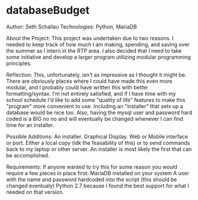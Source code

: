 # databaseBudget
Author: Seth Schallau
Technologies: Python, MariaDB

About the Project:
This project was undertaken due to two reasons. I needed to keep track of how much I am making, spending, and saving over the summer as I intern in the RTP area. I also decided that I need to take some initiative and develop a larger program utilizing modular programming principles. 

Reflection:
This, unfortunately, isn't as impressive as I thought it might be. There are obviously places where I could have made this even more modular, and I probably could have written this with better formatting/syntax. I'm not entirely satisfied, and if I have time with my school schedule I'd like to add some "quality of life" features to make this "program" more convenient to use. Including an "installer" that sets up a database would be nice too. Also, having the mysql user and password hard coded is a BIG no no and will eventually be changed whenever I can find time for an installer.

Possible Additions:
An installer. Graphical Display. Web or Mobile interface or port. Either a local copy (idk the feasability of this) or to send commands back to my laptop or other server. An installer is most likely the first that can be accomplished.


Requirements:
If anyone wanted to try this for some reason you would require a few pieces in place first:
	MariaDB installed on your system
	A user with the name and password hardcoded into the script (this should be changed eventualy)
	Python 2.7 because I found the best support for what I needed on that version. 